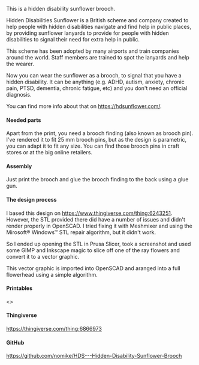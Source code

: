 This is a hidden disability sunflower brooch.

Hidden Disabilities Sunflower is a British scheme and company created to help people with hidden
disabilities navigate and find help in public places, by providing sunflower lanyards to provide for
people with hidden disabilities to signal their need for extra help in public.

This scheme has been adopted by many airports and train companies around the world. Staff members
are trained to spot the lanyards and help the wearer.

Now you can wear the sunflower as a brooch, to signal that you have a hidden disability. It can be
anything (e.g. ADHD, autism, anxiety, chronic pain, PTSD, dementia, chronic fatigue, etc) and you don't
need an official diagnosis.

You can find more info about that on <https://hdsunflower.com/>.

#### Needed parts

Apart from the print, you need a brooch finding (also known as
brooch pin). I've rendered it to fit 25 mm brooch pins, but as the design is parametric, you can
adapt it to fit any size. You can find those brooch pins in craft stores or at the big online
retailers.

#### Assembly

Just print the brooch and glue the brooch finding to the back using a glue gun.

#### The design process

I based this design on <https://www.thingiverse.com/thing:6243251>. However, the STL provided there
did have a number of issues and didn't render properly in OpenSCAD. I tried fixing it with Meshmixer
and using the Mirosoft® Windows™ STL repair algorithm, but it didn't work.

So I ended up opening the STL in Prusa Slicer, took a screenshot and used some GIMP and Inkscape
magic to slice off one of the ray flowers and convert it to a vector graphic.

This vector graphic is imported into OpenSCAD and aranged into a full flowerhead using a simple
algorithm.

#### Printables

<>

#### Thingiverse

<https://thingiverse.com/thing:6866973>

#### GitHub

<https://github.com/nomike/HDS---Hidden-Disability-Sunflower-Brooch>
